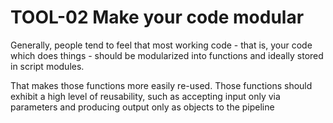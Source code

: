 # TOOL-02 Make your code modular

Generally, people tend to feel that most working code - that is, your code which does things - should be modularized into functions and ideally stored in script modules.

That makes those functions more easily re-used. Those functions should exhibit a high level of reusability, such as accepting input only via parameters and producing output only as objects to the pipeline
